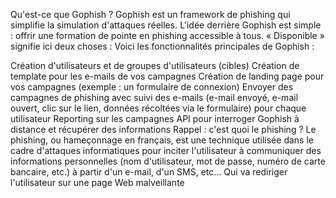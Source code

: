 Qu'est-ce que Gophish ?
Gophish est un framework de phishing qui simplifie la simulation d'attaques réelles. L'idée derrière Gophish est simple : offrir une formation de pointe en phishing accessible à tous. « Disponible » signifie ici deux choses :
Voici les fonctionnalités principales de Gophish :

Création d'utilisateurs et de groupes d'utilisateurs (cibles)
Création de template pour les e-mails de vos campagnes
Création de landing page pour vos campagnes (exemple : un formulaire de connexion)
Envoyer des campagnes de phishing avec suivi des e-mails (e-mail envoyé, e-mail ouvert, clic sur le lien, données récoltées via le formulaire) pour chaque utilisateur
Reporting sur les campagnes
API pour interroger Gophish à distance et récupérer des informations
Rappel : c'est quoi le phishing ?
Le phishing, ou hameçonnage en français, est une technique utilisée dans le cadre d'attaques informatiques pour inciter l'utilisateur à communiquer des informations personnelles (nom d'utilisateur, mot de passe, numéro de carte bancaire, etc.) à partir d'un e-mail, d'un SMS, etc... Qui va rediriger l'utilisateur sur une page Web malveillante
